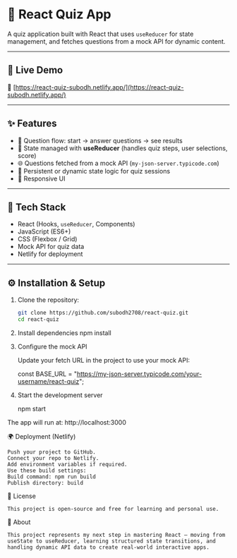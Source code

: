 # 🧠 React Quiz App

A quiz application built with React that uses `useReducer` for state management, and fetches questions from a mock API for dynamic content.

---

## 🚀 Live Demo

🔗 [https://react-quiz-subodh.netlify.app/](https://react-quiz-subodh.netlify.app/)

---

## ✨ Features

- 🎯 Question flow: start → answer questions → see results
- 🔄 State managed with **useReducer** (handles quiz steps, user selections, score)
- 🌐 Questions fetched from a mock API (`my-json-server.typicode.com`)
- 💾 Persistent or dynamic state logic for quiz sessions
- 📱 Responsive UI

---

## 🧰 Tech Stack

- React (Hooks, `useReducer`, Components)
- JavaScript (ES6+)
- CSS (Flexbox / Grid)
- Mock API for quiz data
- Netlify for deployment

---

## ⚙️ Installation & Setup

1. Clone the repository:

   ```bash
   git clone https://github.com/subodh2708/react-quiz.git
   cd react-quiz
   ```

2. Install dependencies
   npm install

3. Configure the mock API

   Update your fetch URL in the project to use your mock API:

   const BASE_URL = "https://my-json-server.typicode.com/your-username/react-quiz";

4. Start the development server

   npm start

The app will run at: http://localhost:3000

🌍 Deployment (Netlify)

    Push your project to GitHub.
    Connect your repo to Netlify.
    Add environment variables if required.
    Use these build settings:
    Build command: npm run build
    Publish directory: build

🧾 License

    This project is open-source and free for learning and personal use.

👋 About

    This project represents my next step in mastering React — moving from useState to useReducer, learning structured state transitions, and handling dynamic API data to create real-world interactive apps.
